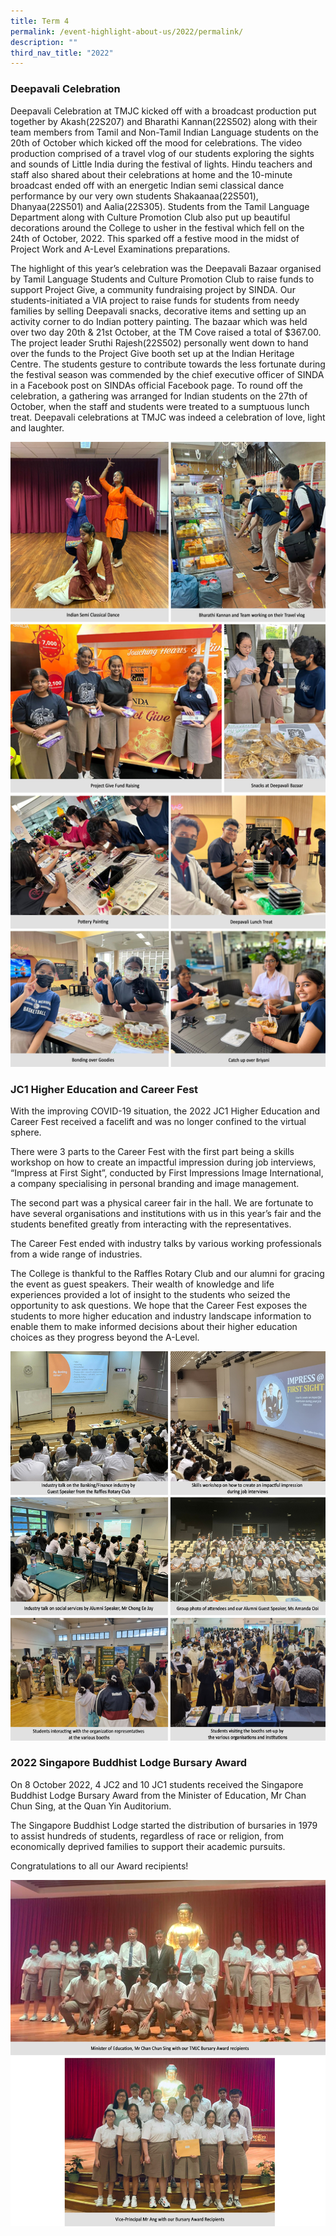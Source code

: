 ```yaml
---
title: Term 4
permalink: /event-highlight-about-us/2022/permalink/
description: ""
third_nav_title: "2022"
---
```

### Deepavali Celebration

Deepavali Celebration at TMJC kicked off with a broadcast production put together by Akash(22S207) and Bharathi Kannan(22S502) along with their team members from Tamil and Non-Tamil Indian Language students on the 20th of October which kicked off the mood for celebrations. The video production comprised of a travel vlog of our students exploring the sights and sounds of Little India during the festival of lights. Hindu teachers and staff also shared about their celebrations at home and the 10-minute broadcast ended off with an energetic Indian semi classical dance performance by our very own students Shakaanaa(22S501), Dhanyaa(22S501) and Aalia(22S305). Students from the Tamil Language Department along with Culture Promotion Club also put up beautiful decorations around the College to usher in the festival which fell on the 24th of October, 2022. This sparked off a festive mood in the midst of Project Work and A-Level Examinations preparations.  

The highlight of this year’s celebration was the Deepavali Bazaar organised by Tamil Language Students and Culture Promotion Club to raise funds to support Project Give, a community fundraising project by SINDA. Our students-initiated a VIA project to raise funds for students from needy families by selling Deepavali snacks, decorative items and setting up an activity corner to do Indian pottery painting. The bazaar which was held over two day 20th & 21st October, at the TM Cove raised a total of $367.00. The project leader Sruthi Rajesh(22S502) personally went down to hand over the funds to the Project Give booth set up at the Indian Heritage Centre. The students gesture to contribute towards the less fortunate during the festival season was commended by the chief executive officer of SINDA in a Facebook post on SINDAs official Facebook page. To round off the celebration, a gathering was arranged for Indian students on the 27th of October, when the staff and students were treated to a sumptuous lunch treat. Deepavali celebrations at TMJC was indeed a celebration of love, light and laughter.

![](/images/2022-T4-Events-DeepavaliCelebration_01.jpg)

### JC1 Higher Education and Career Fest

With the improving COVID-19 situation, the 2022 JC1 Higher Education and Career Fest received a facelift and was no longer confined to the virtual sphere.  
  
There were 3 parts to the Career Fest with the first part being a skills workshop on how to create an impactful impression during job interviews, “Impress at First Sight”, conducted by First Impressions Image International, a company specialising in personal branding and image management.  
  
The second part was a physical career fair in the hall. We are fortunate to have several organisations and institutions with us in this year’s fair and the students benefited greatly from interacting with the representatives.  
  
The Career Fest ended with industry talks by various working professionals from a wide range of industries.  
  
The College is thankful to the Raffles Rotary Club and our alumni for gracing the event as guest speakers. Their wealth of knowledge and life experiences provided a lot of insight to the students who seized the opportunity to ask questions. We hope that the Career Fest exposes the students to more higher education and industry landscape information to enable them to make informed decisions about their higher education choices as they progress beyond the A-Level.

![](/images/2022-T4-Events-CareersFest_01.jpg)

### 2022 Singapore Buddhist Lodge Bursary Award

On 8 October 2022, 4 JC2 and 10 JC1 students received the Singapore Buddhist Lodge Bursary Award from the Minister of Education, Mr Chan Chun Sing, at the Quan Yin Auditorium.  
  
The Singapore Buddhist Lodge started the distribution of bursaries in 1979 to assist hundreds of students, regardless of race or religion, from economically deprived families to support their academic pursuits.  
  
Congratulations to all our Award recipients!

![](/images/2022-T4-Events-SGBuddhistLodge_01.jpg)


